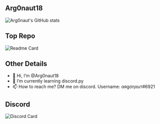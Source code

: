 ## Arg0naut18

![Arg0naut's GitHub stats](https://github-readme-stats.vercel.app/api?username=Arg0naut18&show_icons=true&theme=dark&hide=contribs,prs&count_private=true)

## Top Repo

![Readme Card](https://github-readme-stats.vercel.app/api/pin/?username=Arg0naut18&repo=AI-internship&theme=dark)

## Other Details
- 👋 Hi, I’m @Arg0naut18
- 🌱 I’m currently learning discord.py
- 📫 How to reach me? DM me on discord. Username: αяgσηαυт#6921

## Discord
![Discord Card](https://discord.c99.nl/widget/theme-2/436844058217021441.png)
<!---
- 👀 I’m interested in ... idk yet.
- 💞️ I’m looking to collaborate on ...
--->
<!---
Arg0naut18/Arg0naut18 is a ✨ special ✨ repository because its `README.md` (this file) appears on your GitHub profile.
You can click the Preview link to take a look at your changes.
--->
